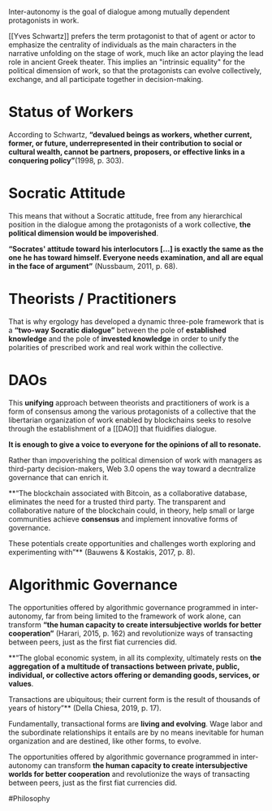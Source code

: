 Inter-autonomy is the goal of dialogue among mutually dependent protagonists in work.

[[Yves Schwartz]] prefers the term protagonist to that of agent or actor to emphasize the centrality of individuals as the main characters in the narrative unfolding on the stage of work, much like an actor playing the lead role in ancient Greek theater. This implies an "intrinsic equality" for the political dimension of work, so that the protagonists can evolve collectively, exchange, and all participate together in decision-making.

# Status of Workers

According to Schwartz, **“devalued beings as workers, whether current, former, or future, underrepresented in their contribution to social or cultural wealth, cannot be partners, proposers, or effective links in a conquering policy”**(1998, p. 303).

# Socratic Attitude

This means that without a Socratic attitude, free from any hierarchical position in the dialogue among the protagonists of a work collective, **the political dimension would be impoverished**.

**“Socrates' attitude toward his interlocutors [...] is exactly the same as the one he has toward himself. Everyone needs examination, and all are equal in the face of argument”** (Nussbaum, 2011, p. 68).

# Theorists / Practitioners

That is why ergology has developed a dynamic three-pole framework that is a **“two-way Socratic dialogue”** between the pole of **established knowledge** and the pole of **invested knowledge** in order to unify the polarities of prescribed work and real work within the collective.

# DAOs

This **unifying** approach between theorists and practitioners of work is a form of consensus among the various protagonists of a collective that the libertarian organization of work enabled by blockchains seeks to resolve through the establishment of a [[DAO]] that fluidifies dialogue.

**It is enough to give a voice to everyone for the opinions of all to resonate.**

Rather than impoverishing the political dimension of work with managers as third-party decision-makers, Web 3.0 opens the way toward a decntralize governance  that can enrich it.

**“The blockchain associated with Bitcoin, as a collaborative database, eliminates the need for a trusted third party. The transparent and collaborative nature of the blockchain could, in theory, help small or large communities achieve **consensus** and implement innovative forms of governance.

These potentials create opportunities and challenges worth exploring and experimenting with”** (Bauwens & Kostakis, 2017, p. 8).

# Algorithmic Governance

The opportunities offered by algorithmic governance programmed in inter-autonomy, far from being limited to the framework of work alone, can transform **“the human capacity to create intersubjective worlds for better cooperation”** (Harari, 2015, p. 162) and revolutionize ways of transacting between peers, just as the first fiat currencies did.

**“The global economic system, in all its complexity, ultimately rests on **the aggregation of a multitude of transactions between private, public, individual, or collective actors offering or demanding goods, services, or values**.

Transactions are ubiquitous; their current form is the result of thousands of years of history”** (Della Chiesa, 2019, p. 17).

Fundamentally, transactional forms are **living and evolving**. Wage labor and the subordinate relationships it entails are by no means inevitable for human organization and are destined, like other forms, to evolve.

The opportunities offered by algorithmic governance programmed in inter-autonomy can transform **the human capacity to create intersubjective worlds for better cooperation** and revolutionize the ways of transacting between peers, just as the first fiat currencies did. 

#Philosophy